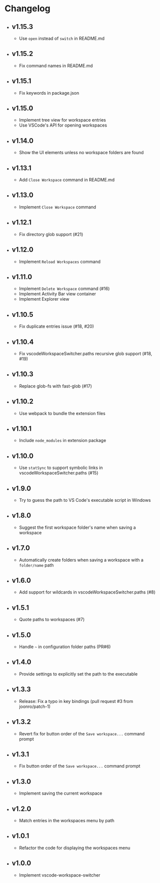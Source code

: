 # Changelog

- ## v1.15.3
    - Use `open` instead of `switch` in README.md

- ## v1.15.2
    - Fix command names in README.md

- ## v1.15.1
    - Fix keywords in package.json

- ## v1.15.0
    - Implement tree view for workspace entries
    - Use VSCode's API for opening workspaces

- ## v1.14.0
    - Show the UI elements unless no workspace folders are found

- ## v1.13.1
    - Add `Close Workspace` command in README.md

- ## v1.13.0
    - Implement `Close Workspace` command

- ## v1.12.1
    - Fix directory glob support (#21)

- ## v1.12.0
    - Implement `Reload Workspaces` command

- ## v1.11.0
    - Implement `Delete Workspace` command (#16)
    - Implement Activity Bar view container
    - Implement Explorer view

- ## v1.10.5
    - Fix duplicate entries issue (#18, #20)

- ## v1.10.4
    - Fix vscodeWorkspaceSwitcher.paths recursive glob support (#18, #19)

- ## v1.10.3
    - Replace glob-fs with fast-glob (#17)

- ## v1.10.2
    - Use webpack to bundle the extension files

- ## v1.10.1
    - Include `node_modules` in extension package

- ## v1.10.0
    - Use `statSync` to support symbolic links in vscodeWorkspaceSwitcher.paths (#15)

- ## v1.9.0
    - Try to guess the path to VS Code's executable script in Windows

- ## v1.8.0
    - Suggest the first workspace folder's name when saving a workspace

- ## v1.7.0
    - Automatically create folders when saving a workspace with a `folder/name` path

- ## v1.6.0
    - Add support for wildcards in vscodeWorkspaceSwitcher.paths (#8)

- ## v1.5.1
    - Quote paths to workspaces (#7)

- ## v1.5.0
    - Handle `~` in configuration folder paths (PR#6)

- ## v1.4.0
    - Provide settings to explicitly set the path to the executable

- ## v1.3.3
    - Release: Fix a typo in key bindings (pull request #3 from joonro/patch-1)

- ## v1.3.2
    - Revert fix for button order of the `Save workspace...` command prompt

- ## v1.3.1
    - Fix button order of the `Save workspace...` command prompt

- ## v1.3.0
    - Implement saving the current workspace

- ## v1.2.0
    - Match entries in the workspaces menu by path

- ## v1.0.1
    - Refactor the code for displaying the workspaces menu

- ## v1.0.0
    - Implement vscode-workspace-switcher
